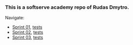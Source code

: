 ### This is a softserve academy repo of Rudas Dmytro.
Navigate:
- [Sprint 01](src/main/java/sprint01), [tests](src/test/java/sprint01)
- [Sprint 02](src/main/java/sprint02), [tests](src/test/java/sprint02)
- [Sprint 03](src/main/java/sprint03), [tests](src/test/java/sprint03)
